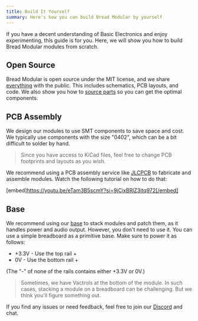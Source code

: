 ```yaml
---
title: Build It Yourself
summary: Here's how you can build Bread Modular by yourself
---
```


If you have a decent understanding of Basic Electronics and enjoy experimenting, this guide is for you. Here, we will show you how to build Bread Modular modules from scratch.

## Open Source

Bread Modular is open source under the MIT license, and we share [everything](https://github.com/bread-modular/bread-modular) with the public. This includes schematics, PCB layouts, and code. We also show you how to [source parts](/docs/technical-details/common-parts) so you can get the optimal components.

## PCB Assembly

We design our modules to use SMT components to save space and cost. We typically use components with the size "0402", which can be a bit difficult to solder by hand.

> Since you have access to KiCad files, feel free to change PCB footprints and layouts as you wish.

We recommend using a PCB assembly service like [JLCPCB](https://jlcpcb.com) to fabricate and assemble modules. Watch the following tutorial on how to do that:

[embed]https://youtu.be/eTam3B5scmY?si=9jCixBRlZ3itq972[/embed]

## Base 

We recommend using our [base](/modules/base) to stack modules and patch them, as it handles power and audio output. However, you don't need to use it. You can use a simple breadboard as a primitive base. Make sure to power it as follows:

* +3.3V - Use the top rail + 
* 0V - Use the bottom rail +

(The "-" of none of the rails contains either +3.3V or 0V.)

> Sometimes, we have Vactrols at the bottom of the module. In such cases, stacking a module on a breadboard can be challenging. But we think you'll figure something out.

If you find any issues or need feedback, feel free to join our [Discord](#) and chat. 